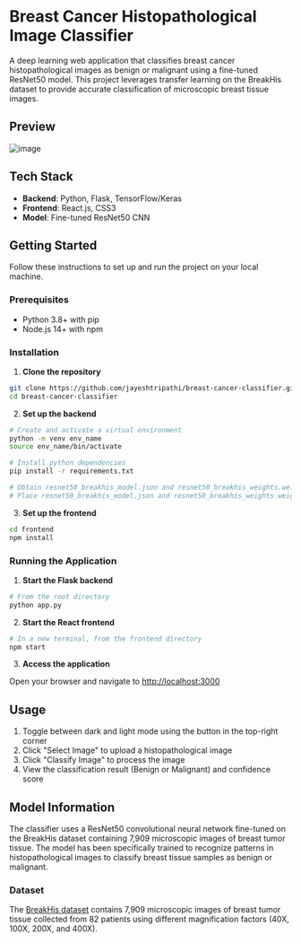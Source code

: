 # Breast Cancer Histopathological Image Classifier

A deep learning web application that classifies breast cancer histopathological images as benign or malignant using a fine-tuned ResNet50 model. This project leverages transfer learning on the BreakHis dataset to provide accurate classification of microscopic breast tissue images.


## Preview
![image](https://github.com/user-attachments/assets/c45271d8-1075-4884-97eb-84413a59ba5e)



## Tech Stack

- **Backend**: Python, Flask, TensorFlow/Keras
- **Frontend**: React.js, CSS3
- **Model**: Fine-tuned ResNet50 CNN

## Getting Started

Follow these instructions to set up and run the project on your local machine.

### Prerequisites

- Python 3.8+ with pip
- Node.js 14+ with npm


### Installation

1. **Clone the repository**
```bash
git clone https://github.com/jayeshtripathi/breast-cancer-classifier.git
cd breast-cancer-classifier
```

2. **Set up the backend**
```bash
# Create and activate a virtual environment
python -m venv env_name
source env_name/bin/activate

# Install python dependencies
pip install -r requirements.txt

# Obtain resnet50_breakhis_model.json and resnet50_breakhis_weights.weights.h5 by executing the cells in finetune_resnet50.ipynb. This was done with Kaggle notebook, but the same can be executed in local machine by downloading the BreakHis dataset locally.
# Place resnet50_breakhis_model.json and resnet50_breakhis_weights.weights.h5 in the root directory
```

3. **Set up the frontend**
```bash
cd frontend
npm install
```


### Running the Application

1. **Start the Flask backend**
```bash
# From the root directory
python app.py
```

2. **Start the React frontend**
```bash
# In a new terminal, from the frontend directory
npm start
```

3. **Access the application**

Open your browser and navigate to [http://localhost:3000](http://localhost:3000)

## Usage

1. Toggle between dark and light mode using the button in the top-right corner
2. Click "Select Image" to upload a histopathological image
3. Click "Classify Image" to process the image
4. View the classification result (Benign or Malignant) and confidence score

## Model Information

The classifier uses a ResNet50 convolutional neural network fine-tuned on the BreakHis dataset containing 7,909 microscopic images of breast tumor tissue. The model has been specifically trained to recognize patterns in histopathological images to classify breast tissue samples as benign or malignant.

### Dataset

The [BreakHis dataset](https://web.inf.ufpr.br/vri/databases/breast-cancer-histopathological-database-breakhis/) contains 7,909 microscopic images of breast tumor tissue collected from 82 patients using different magnification factors (40X, 100X, 200X, and 400X).

